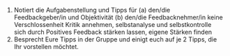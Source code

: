 1) Notiert die Aufgabenstellung und Tipps für
	(a) den/die Feedbackgeber/in und
		Objektivität
	(b) den/die Feedbacknehmer/in
		keine Verschlossenheit
		Kritik annehmen, selbstanalyse und selbstkontrolle
		sich durch Positives Feedback stärken lassen, eigene Stärken finden
2) 
	Besprecht Eure Tipps in der Gruppe und einigt euch auf je 2 Tipps, die Ihr vorstellen möchtet.
	